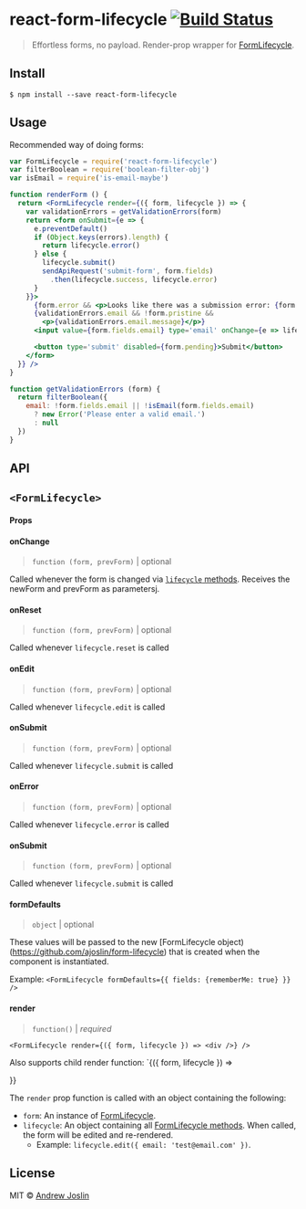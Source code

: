 # react-form-lifecycle [![Build Status](https://travis-ci.org/ajoslin/react-form-lifecycle.svg?branch=master)](https://travis-ci.org/ajoslin/react-form-lifecycle)

> Effortless forms, no payload. Render-prop wrapper for [FormLifecycle](https://npm.im/form-lifecycle).


## Install

```
$ npm install --save react-form-lifecycle
```


## Usage

Recommended way of doing forms:

```jsx
var FormLifecycle = require('react-form-lifecycle')
var filterBoolean = require('boolean-filter-obj')
var isEmail = require('is-email-maybe')

function renderForm () {
  return <FormLifecycle render={({ form, lifecycle }) => {
    var validationErrors = getValidationErrors(form)
    return <form onSubmit={e => {
      e.preventDefault()
      if (Object.keys(errors).length) {
        return lifecycle.error()
      } else {
        lifecycle.submit()
        sendApiRequest('submit-form', form.fields)
          .then(lifecycle.success, lifecycle.error)
      }
    }}>
      {form.error && <p>Looks like there was a submission error: {form.error}</p>}
      {validationErrors.email && !form.pristine &&
        <p>{validationErrors.email.message}</p>}
      <input value={form.fields.email} type='email' onChange={e => lifecycle.edit({ email: e.target.value })} />

      <button type='submit' disabled={form.pending}>Submit</button>
    </form>
  }} />
}

function getValidationErrors (form) {
  return filterBoolean({
    email: !form.fields.email || !isEmail(form.fields.email)
      ? new Error('Please enter a valid email.')
      : null
  })
}
```

## API

## `<FormLifecycle>`

#### Props

#### onChange

> `function (form, prevForm)` | optional

Called whenever the form is changed via [`lifecycle` methods](https://github.com/ajoslin/form-lifecycle#lifecyclecreatedata---form). Receives the newForm and prevForm as parametersj.

#### onReset

> `function (form, prevForm)` | optional

Called whenever `lifecycle.reset` is called

#### onEdit

> `function (form, prevForm)` | optional

Called whenever `lifecycle.edit` is called

#### onSubmit

> `function (form, prevForm)` | optional

Called whenever `lifecycle.submit` is called

#### onError

> `function (form, prevForm)` | optional

Called whenever `lifecycle.error` is called

#### onSubmit

> `function (form, prevForm)` | optional

Called whenever `lifecycle.submit` is called

#### formDefaults

> `object` | optional

These values will be passed to the new [FormLifecycle object)(https://github.com/ajoslin/form-lifecycle) that is created when the component is instantiated.

Example: `<FormLifecycle formDefaults={{ fields: {rememberMe: true} }} />`

#### render

> `function()` | *required*

`<FormLifecycle render={({ form, lifecycle }) => <div />} />`

Also supports child render function:
`<FormLifecycle>{({ form, lifecycle }) => <div />}}</FormLifecycle>

The `render` prop function is called with an object containing the following:

- `form`: An instance of [FormLifecycle](https://github.com/ajoslin/form-lifecycle#api).
- `lifecycle`: An object containing all [FormLifecycle methods](https://github.com/ajoslin/form-lifecycle#api). When called, the form will be edited and re-rendered.
  - Example: `lifecycle.edit({ email: 'test@email.com' })`.

## License

MIT © [Andrew Joslin](http://ajoslin.com)
